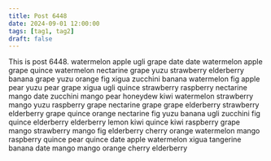 ```yaml
---
title: Post 6448
date: 2024-09-01 12:00:00
tags: [tag1, tag2]
draft: false
---
```

This is post 6448.
watermelon
apple
ugli
grape
date
date
watermelon
apple
grape
quince
watermelon
nectarine
grape
yuzu
strawberry
elderberry
banana
grape
yuzu
orange
fig
xigua
zucchini
banana
watermelon
fig
apple
pear
yuzu
pear
grape
xigua
ugli
quince
strawberry
raspberry
nectarine
mango
date
zucchini
mango
pear
honeydew
kiwi
watermelon
strawberry
mango
yuzu
raspberry
grape
nectarine
grape
grape
elderberry
strawberry
elderberry
grape
quince
orange
nectarine
fig
yuzu
banana
ugli
zucchini
fig
quince
elderberry
elderberry
lemon
kiwi
quince
kiwi
raspberry
grape
mango
strawberry
mango
fig
elderberry
cherry
orange
watermelon
mango
raspberry
quince
pear
quince
date
apple
watermelon
xigua
tangerine
banana
date
mango
mango
orange
cherry
elderberry
